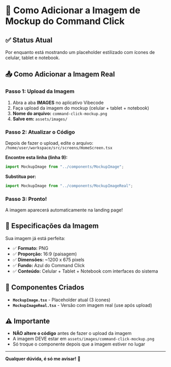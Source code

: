 # 📱 Como Adicionar a Imagem de Mockup do Command Click

## ✅ Status Atual

Por enquanto está mostrando um placeholder estilizado com ícones de celular, tablet e notebook.

## 📤 Como Adicionar a Imagem Real

### Passo 1: Upload da Imagem

1. Abra a aba **IMAGES** no aplicativo Vibecode
2. Faça upload da imagem do mockup (celular + tablet + notebook)
3. **Nome do arquivo:** `command-click-mockup.png`
4. **Salve em:** `assets/images/`

### Passo 2: Atualizar o Código

Depois de fazer o upload, edite o arquivo:
`/home/user/workspace/src/screens/HomeScreen.tsx`

**Encontre esta linha (linha 9):**
```typescript
import MockupImage from "../components/MockupImage";
```

**Substitua por:**
```typescript
import MockupImage from "../components/MockupImageReal";
```

### Passo 3: Pronto!

A imagem aparecerá automaticamente na landing page!

## 📏 Especificações da Imagem

Sua imagem já está perfeita:
- ✅ **Formato:** PNG
- ✅ **Proporção:** 16:9 (paisagem)
- ✅ **Dimensões:** ~1200 x 675 pixels
- ✅ **Fundo:** Azul do Command Click
- ✅ **Conteúdo:** Celular + Tablet + Notebook com interfaces do sistema

## 🎯 Componentes Criados

- **`MockupImage.tsx`** - Placeholder atual (3 ícones)
- **`MockupImageReal.tsx`** - Versão com imagem real (use após upload)

## ⚠️ Importante

- **NÃO altere o código** antes de fazer o upload da imagem
- A imagem DEVE estar em `assets/images/command-click-mockup.png`
- Só troque o componente depois que a imagem estiver no lugar

---

**Qualquer dúvida, é só me avisar!** 📸

